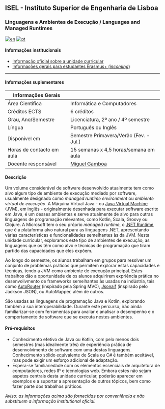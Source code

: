 ## ISEL - Instituto Superior de Engenharia de Lisboa
### Linguagens e Ambientes de Execução / Languages and Managed Runtimes
[![en](https://img.shields.io/badge/lang-en-red.svg)](https://github.com/isel-leic-ave/info/blob/main/README.md)
[![pt](https://img.shields.io/badge/lang-pt-green.svg)](https://github.com/isel-leic-ave/info/blob/main/README.pt.md)

#### Informações institucionais
* [Informação oficial sobre a unidade curricular](https://www.isel.pt/leic/linguagens-e-ambientes-de-execucao)
* [Informações gerais para estudantes Erasmus+ (*incoming*)](https://www.isel.pt/ensino/programas-de-mobilidade/erasmus-alunos-incoming/informacoes-gerais)

---

#### Informações suplementares

| Informações Gerais        |                                               |
|---------------------------|-----------------------------------------------|
| Área Científica           | Informática e Computadores                    |
| Créditos ECTS             | 6 créditos                                    |
| Grau, Ano/Semestre        | Licenciatura, 2º ano / 4º semestre            |
| Língua                    | Português ou Inglês                           |
| Disponível em             | Semestre Primavera/Verão (Fev. - Jul.)        |
| Horas de contacto em aula | 15 semanas x 4,5 horas/semana em aula         |
| Docente responsável       | [Miguel Gamboa](mailto:miguel.gamboa@isel.pt) |

#### Descrição
Um volume considerável de software desenvolvido atualmente tem como alvo algum tipo de ambiente de execução mediado por software, usualmente designado como *managed runtime environment* ou *ambiente virtual de execução*. A Máquina Virtual Java - ou [Java Virtual Machine](https://openjdk.org/groups/hotspot) (JVM), em inglês - originalmente desenhada para executar software escrito em Java, é um desses ambientes e serve atualmente de alvo para outras linguagens de programação relevantes, como Kotlin, Scala, Groovy ou Clojure. A Microsoft tem o seu próprio *managed runtime*, o [.NET Runtime](https://github.com/dotnet/runtime), que é a plataforma alvo natural para as linguagens .NET, apresentando várias características e funcionalidades semelhantes às da JVM. Nesta unidade curricular, exploramos este tipo de ambientes de execução, as linguagens que os têm como alvo e técnicas de programação que tiram partido das capacidades que eles expõem.

Ao longo do semestre, os alunos trabalham em grupos para resolver um conjunto de problemas práticos que permitem explorar estas capacidades e técnicas, tendo a JVM como ambiente de execução principal.
Estes trabalhos dão a oportunidade de os alunos adquirirem expriência prática no 
desenvolivmento de frameworks semelhantes às usadas na indústria, tais como
[AutoRouter](https://github.com/isel-leic-ave/autorouter) (inspirado pela Spring MVC),
[Jsonaif](https://github.com/isel-leic-ave/jsonaif) (inspirado pelo Jackson JSON),
ou AutoMapper, além de outros.

São usadas as linguagens de programação Java e Kotlin, explorando também a sua interoperabilidade. 
Durante este percurso, irão ainda familiarizar-se com ferramentas para avaliar e analisar o desempenho e o comportamento de software que se executa nestes ambientes.

#### Pré-requisitos
* Conhecimento efetivo de Java ou Kotlin, com pelo menos dois semestres (mas idealmente três) de experiência prática de desenvolvimento de software com uma destas linguagens. Conhecimento sólido equivalente de Scala ou C# é também aceitável, mas pode exigir um esforço adicional de adaptação.
* Espera-se familiariedade com os elementos essenciais de arquitetura de computadores, redes IP e tecnologias web. Embora estes não sejam aspetos centrais desta unidade curricular, poderão aparecer em exemplos e a suportar a apresentação de outros tópicos, bem como fazer parte dos trabalhos práticos.

*Aviso: as informações acima são fornecidas por conveniência e não substituem a informação institutional oficial.*
